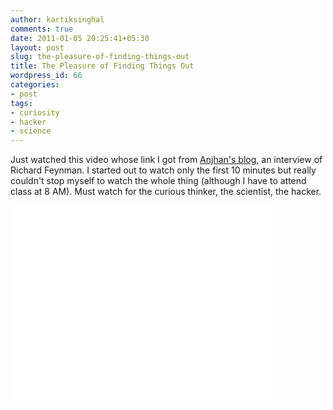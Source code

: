 ```yaml
---
author: kartiksinghal
comments: true
date: 2011-01-05 20:25:41+05:30
layout: post
slug: the-pleasure-of-finding-things-out
title: The Pleasure of Finding Things Out
wordpress_id: 66
categories:
- post
tags:
- curiosity
- hacker
- science
---
```


Just watched this video whose link I got from [Anjhan's blog](http://www.tuxmaniac.com/blog/2010/12/22/a-hackers-apology-keynote-at-foss-in-2010/), an interview of Richard Feynman. I started out to watch only the first 10 minutes but really couldn't stop myself to watch the whole thing (although I have to attend class at 8 AM). Must watch for the curious thinker, the scientist, the hacker.

<iframe width="420" height="315" src="//www.youtube.com/embed/Bgaw9qe7DEE" frameborder="0" allowfullscreen></iframe>
